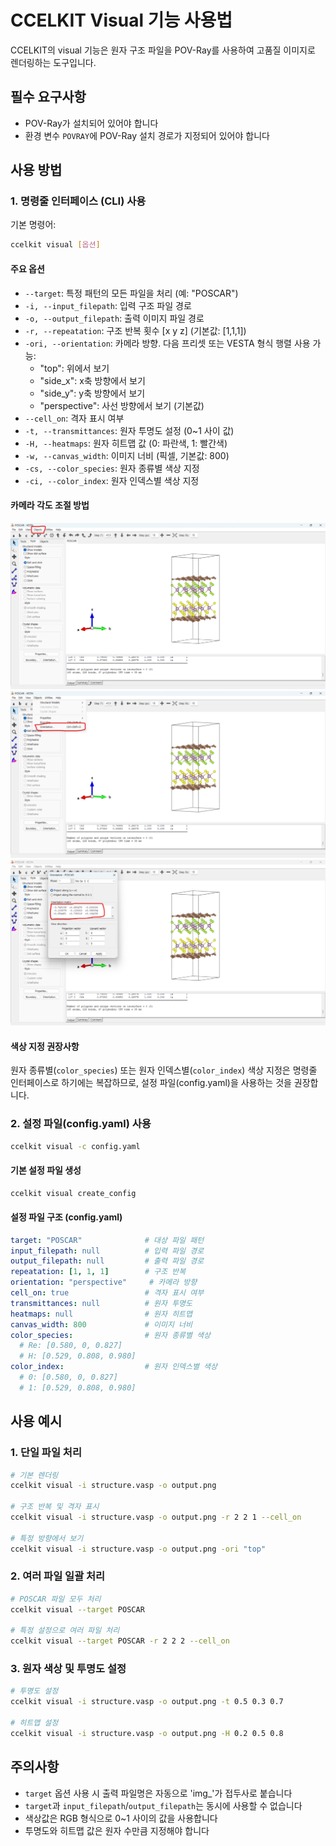 # CCELKIT Visual 기능 사용법

CCELKIT의 visual 기능은 원자 구조 파일을 POV-Ray를 사용하여 고품질 이미지로 렌더링하는 도구입니다.

## 필수 요구사항

- POV-Ray가 설치되어 있어야 합니다
- 환경 변수 `POVRAY`에 POV-Ray 설치 경로가 지정되어 있어야 합니다

## 사용 방법

### 1. 명령줄 인터페이스 (CLI) 사용

기본 명령어:

```bash
ccelkit visual [옵션]
```

#### 주요 옵션
- `--target`: 특정 패턴의 모든 파일을 처리 (예: "POSCAR")
- `-i, --input_filepath`: 입력 구조 파일 경로
- `-o, --output_filepath`: 출력 이미지 파일 경로
- `-r, --repeatation`: 구조 반복 횟수 [x y z] (기본값: [1,1,1])
- `-ori, --orientation`: 카메라 방향. 다음 프리셋 또는 VESTA 형식 행렬 사용 가능:
  - "top": 위에서 보기
  - "side_x": x축 방향에서 보기
  - "side_y": y축 방향에서 보기
  - "perspective": 사선 방향에서 보기 (기본값)
- `--cell_on`: 격자 표시 여부
- `-t, --transmittances`: 원자 투명도 설정 (0~1 사이 값)
- `-H, --heatmaps`: 원자 히트맵 값 (0: 파란색, 1: 빨간색)
- `-w, --canvas_width`: 이미지 너비 (픽셀, 기본값: 800)
- `-cs, --color_species`: 원자 종류별 색상 지정
- `-ci, --color_index`: 원자 인덱스별 색상 지정

#### 카메라 각도 조절 방법

![기본 vesta 이미지](./images/ccelkit_set_orientation/step_01.png)
![step02](./images/ccelkit_set_orientation/step_02.png)
![step03](./images/ccelkit_set_orientation/step_03.png)

#### 색상 지정 권장사항
원자 종류별(`color_species`) 또는 원자 인덱스별(`color_index`) 색상 지정은 명령줄 인터페이스로 하기에는 복잡하므로, 설정 파일(config.yaml)을 사용하는 것을 권장합니다.

### 2. 설정 파일(config.yaml) 사용

```bash
ccelkit visual -c config.yaml
```

#### 기본 설정 파일 생성

```bash
ccelkit visual create_config
```

#### 설정 파일 구조 (config.yaml)

```yaml
target: "POSCAR"              # 대상 파일 패턴
input_filepath: null          # 입력 파일 경로
output_filepath: null         # 출력 파일 경로
repeatation: [1, 1, 1]        # 구조 반복
orientation: "perspective"     # 카메라 방향
cell_on: true                 # 격자 표시 여부
transmittances: null          # 원자 투명도
heatmaps: null                # 원자 히트맵
canvas_width: 800             # 이미지 너비
color_species:                # 원자 종류별 색상
  # Re: [0.580, 0, 0.827]
  # H: [0.529, 0.808, 0.980]
color_index:                  # 원자 인덱스별 색상
  # 0: [0.580, 0, 0.827]
  # 1: [0.529, 0.808, 0.980]
```

## 사용 예시

### 1. 단일 파일 처리

```bash
# 기본 렌더링
ccelkit visual -i structure.vasp -o output.png

# 구조 반복 및 격자 표시
ccelkit visual -i structure.vasp -o output.png -r 2 2 1 --cell_on

# 특정 방향에서 보기
ccelkit visual -i structure.vasp -o output.png -ori "top"
```

### 2. 여러 파일 일괄 처리

```bash
# POSCAR 파일 모두 처리
ccelkit visual --target POSCAR

# 특정 설정으로 여러 파일 처리
ccelkit visual --target POSCAR -r 2 2 2 --cell_on
```

### 3. 원자 색상 및 투명도 설정

```bash
# 투명도 설정
ccelkit visual -i structure.vasp -o output.png -t 0.5 0.3 0.7

# 히트맵 설정
ccelkit visual -i structure.vasp -o output.png -H 0.2 0.5 0.8
```

## 주의사항
- `target` 옵션 사용 시 출력 파일명은 자동으로 'img_'가 접두사로 붙습니다
- `target`과 `input_filepath`/`output_filepath`는 동시에 사용할 수 없습니다
- 색상값은 RGB 형식으로 0~1 사이의 값을 사용합니다
- 투명도와 히트맵 값은 원자 수만큼 지정해야 합니다




